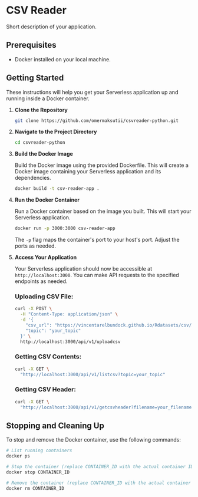    # CSV Reader

   Short description of your application.

   ## Prerequisites

   - Docker installed on your local machine.

   ## Getting Started

   These instructions will help you get your Serverless application up and running inside a Docker container.

   1. **Clone the Repository**

      ```bash
      git clone https://github.com/omermaksutii/csvreader-python.git
      ```

   2. **Navigate to the Project Directory**

      ```bash
      cd csvreader-python
      ```

   3. **Build the Docker Image**

      Build the Docker image using the provided Dockerfile. This will create a Docker image containing your Serverless application and its dependencies.

      ```bash
      docker build -t csv-reader-app .
      ```

   4. **Run the Docker Container**

      Run a Docker container based on the image you built. This will start your Serverless application.

      ```bash
      docker run -p 3000:3000 csv-reader-app
      ```

      The `-p` flag maps the container's port to your host's port. Adjust the ports as needed.

   5. **Access Your Application**

      Your Serverless application should now be accessible at `http://localhost:3000`. You can make API requests to the specified endpoints as needed.

      ### Uploading CSV File:

      ```bash
      curl -X POST \
        -H "Content-Type: application/json" \
        -d '{
          "csv_url": "https://vincentarelbundock.github.io/Rdatasets/csv/AER/Affairs.csv",
          "topic": "your_topic"
        }' \
        http://localhost:3000/api/v1/uploadcsv
      ```

      ### Getting CSV Contents:

      ```bash
      curl -X GET \
        "http://localhost:3000/api/v1/listcsv?topic=your_topic"
      ```

      ### Getting CSV Header:

      ```bash
      curl -X GET \
        "http://localhost:3000/api/v1/getcsvheader?filename=your_filename.csv"
      ```

   ## Stopping and Cleaning Up

   To stop and remove the Docker container, use the following commands:

   ```bash
   # List running containers
   docker ps

   # Stop the container (replace CONTAINER_ID with the actual container ID)
   docker stop CONTAINER_ID

   # Remove the container (replace CONTAINER_ID with the actual container ID)
   docker rm CONTAINER_ID
